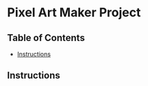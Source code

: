 # Pixel Art Maker Project

## Table of Contents

* [Instructions](#instructions)


## Instructions

